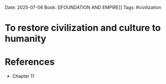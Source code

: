 Date: 2025-07-06
Book: [[FOUNDATION AND EMPIRE]]
Tags: #civilization 
# To restore civilization and culture to humanity



# References
- Chapter 11